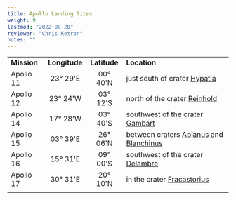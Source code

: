 ```yaml
---
title: Apollo Landing Sites
weight: 9
lastmod: "2022-08-20"
reviewer: "Chris Ketron"
notes: ""
---
```


|             |               |              |                                             |
| ----------- | :-----------: | :----------: | :------------------------------------------ |
| **Mission** | **Longitude** | **Latitude** | **Location**                                |
| Apollo 11   | 23&deg; 29'E  | 00&deg; 40'N | just south of crater [Hypatia](/notes/object-notes/solar-system/earth/moon/craters/hypatia/#)|
| Apollo 12   | 23&deg; 24'W  | 03&deg; 12'S | north of the crater [Reinhold](/notes/object-notes/solar-system/earth/moon/craters/reinhold/#)|
| Apollo 14   | 17&deg; 28'W  | 03&deg; 40'S | southwest of the crater [Gambart](/notes/object-notes/solar-system/earth/moon/craters/gambart/#)|
| Apollo 15   | 03&deg; 39'E  | 26&deg; 06'N | between craters [Apianus](/notes/object-notes/solar-system/earth/moon/craters/apianus/#) and [Blanchinus](/notes/object-notes/solar-system/earth/moon/craters/blanchinus/#)|
| Apollo 16   | 15&deg; 31'E  | 09&deg; 00'S | southwest of the crater [Delambre](/notes/object-notes/solar-system/earth/moon/craters/delambre/#)|
| Apollo 17   | 30&deg; 31'E  | 20&deg; 10'N | in the crater [Fracastorius](/notes/object-notes/solar-system/earth/moon/craters/fracastorius/#) |
|             |               |              |                                             |
